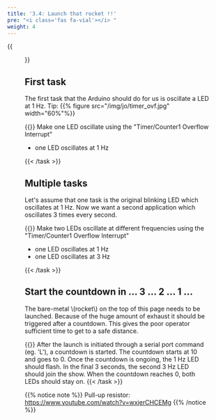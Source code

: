 ```yaml
---
title: '3.4: Launch that rocket !!'
pre: "<i class='fas fa-vial'></i> "
weight: 4
---
```


{{<figure src="/img/spacex_spaceship.jpeg" title="image source: businessinsider.com">}}

## First task
The first task that the Arduino should do for us is oscillate a LED at 1 Hz. Tip:
{{% figure src="/img/jo/timer_ovf.jpg" width="60%"%}}

{{<task>}}
Make one LED oscillate using the "Timer/Counter1 Overflow Interrupt"
<ul>
  <li>one LED oscillates at 1 Hz</li>
</ul>
{{< /task >}}

## Multiple tasks

Let's assume that one task is the original blinking LED which oscillates at 1 Hz. Now we want a second application which oscillates 3 times every second.

{{<task>}}
Make two LEDs oscillate at different frequencies using the "Timer/Counter1 Overflow Interrupt"
<ul>
  <li>one LED oscillates at 1 Hz</li>
  <li>one LED oscillates at 3 Hz</li>
</ul>
{{< /task >}}


## Start the countdown in ... 3 ... 2 ... 1 ...

The bare-metal \\(rocket\\) on the top of this page needs to be launched. Because of the huge amount of exhaust it should be triggered after a countdown. This gives the poor operator sufficient time to get to a safe distance.

{{<task>}}
After the launch is initiated through a serial port command (eg. 'L'), a countdown is started. The countdown starts at 10 and goes to 0. Once the countdown is ongoing, the 1 Hz LED should flash. In the final 3 seconds, the second 3 Hz LED should join the show. When the countdown reaches 0, both LEDs should stay on.
{{< /task >}}



{{% notice note %}}
Pull-up resistor: https://www.youtube.com/watch?v=wxjerCHCEMg
{{% /notice %}}